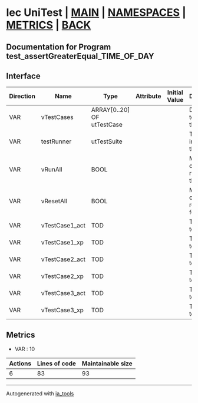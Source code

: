 # Iec UniTest | [MAIN] | [NAMESPACES] | [METRICS] | [BACK]  

## Documentation for Program test_assertGreaterEqual_TIME_OF_DAY  

## Interface  

| Direction | Name | Type | Attribute | Initial Value | Documentation |
| --------- | ---- | ---- | --------- | ------------- | ------------- |
| VAR | vTestCases | ARRAY[0..20] OF utTestCase |  |  | Definition of all test cases for this POU |  
| VAR | testRunner | utTestSuite |  |  | Test Suite fb instance to run the tests |  
| VAR | vRunAll | BOOL |  |  | Manual command to run all tests for this POU |  
| VAR | vResetAll | BOOL |  |  | Manual command to reset all tests for this POU |  
| VAR | vTestCase1_act | TOD |  |  | Test data 1 of test case 1 |  
| VAR | vTestCase1_xp | TOD |  |  | Test data 2 of test case 1 |  
| VAR | vTestCase2_act | TOD |  |  | Test data 1 of test case 2 |  
| VAR | vTestCase2_xp | TOD |  |  | Test data 2 of test case 2 |  
| VAR | vTestCase3_act | TOD |  |  | Test data 1 of test case 3 |  
| VAR | vTestCase3_xp | TOD |  |  | Test data 2 of test case 3 |  


## Metrics  

- VAR : 10

| Actions | Lines of code | Maintainable size |
| ------- | ------------- | ----------------- |
| 6 | 83 | 93 |

---
Autogenerated with [ia_tools](https://github.com/tkucic/ia_tools)  

[MAIN]: ../../../../index.md
[NAMESPACES]: ../../nsList.md
[METRICS]: ../../../metrics.md
[BACK]: ../nsMain.md
